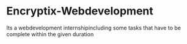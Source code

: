 # Encryptix-Webdevelopment
Its a webdevelopment internshipincluding some tasks that have to be complete within the given duration
